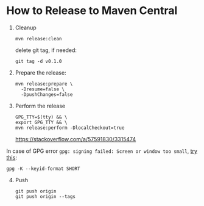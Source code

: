 # How to Release to Maven Central

1. Cleanup

   ```shell
   mvn release:clean
   ```

   delete git tag, if needed:

   ```shell
   git tag -d v0.1.0
   ```
2. Prepare the release:

   ```shell
   mvn release:prepare \
     -Dresume=false \
     -DpushChanges=false
   ```
3. Perform the release

   ```shell
   GPG_TTY=$(tty) && \
   export GPG_TTY && \
   mvn release:perform -DlocalCheckout=true
   ```

   https://stackoverflow.com/a/57591830/3315474

In case of GPG error `gpg: signing failed: Screen or window too small`, [try this](https://stackoverflow.com/a/67498543/3315474):

```shell
gpg -K --keyid-format SHORT
```

4. Push

   ```shell
   git push origin 
   git push origin --tags
   ```

